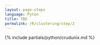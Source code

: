 ```yaml
---
layout: page-steps
language: Pyton
title: TBD
permalink: /R/clustering/step/2
---
```


{% include partials/python/crudunix.md %}

